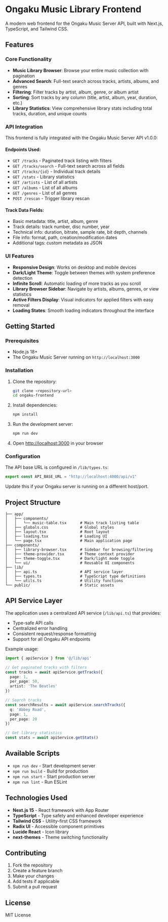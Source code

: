 # Ongaku Music Library Frontend

A modern web frontend for the Ongaku Music Server API, built with Next.js, TypeScript, and Tailwind CSS.

## Features

### Core Functionality
- **Music Library Browser**: Browse your entire music collection with pagination
- **Advanced Search**: Full-text search across tracks, artists, albums, and genres
- **Filtering**: Filter tracks by artist, album, genre, or album artist
- **Sorting**: Sort tracks by any column (title, artist, album, year, duration, etc.)
- **Library Statistics**: View comprehensive library stats including total tracks, duration, and unique counts

### API Integration
This frontend is fully integrated with the Ongaku Music Server API v1.0.0:

#### Endpoints Used:
- `GET /tracks` - Paginated track listing with filters
- `GET /tracks/search` - Full-text search across all fields
- `GET /tracks/{id}` - Individual track details
- `GET /stats` - Library statistics
- `GET /artists` - List of all artists
- `GET /albums` - List of all albums  
- `GET /genres` - List of all genres
- `POST /rescan` - Trigger library rescan

#### Track Data Fields:
- Basic metadata: title, artist, album, genre
- Track details: track number, disc number, year
- Technical info: duration, bitrate, sample rate, bit depth, channels
- File info: format, path, creation/modification dates
- Additional tags: custom metadata as JSON

### UI Features
- **Responsive Design**: Works on desktop and mobile devices
- **Dark/Light Theme**: Toggle between themes with system preference detection
- **Infinite Scroll**: Automatic loading of more tracks as you scroll
- **Library Browser Sidebar**: Navigate by artists, albums, genres, or view statistics
- **Active Filters Display**: Visual indicators for applied filters with easy removal
- **Loading States**: Smooth loading indicators throughout the interface

## Getting Started

### Prerequisites
- Node.js 18+ 
- The Ongaku Music Server running on `http://localhost:3000`

### Installation

1. Clone the repository:
   ```bash
   git clone <repository-url>
   cd ongaku-frontend
   ```

2. Install dependencies:
   ```bash
   npm install
   ```

3. Run the development server:
   ```bash
   npm run dev
   ```

4. Open [http://localhost:3000](http://localhost:3000) in your browser

### Configuration

The API base URL is configured in `/lib/types.ts`:
```typescript
export const API_BASE_URL = "http://localhost:4000/api/v1"
```

Update this if your Ongaku server is running on a different host/port.

## Project Structure

```
├── app/
│   ├── components/
│   │   └── music-table.tsx      # Main track listing table
│   ├── globals.css              # Global styles
│   ├── layout.tsx               # Root layout
│   ├── loading.tsx              # Loading UI
│   └── page.tsx                 # Main application page
├── components/
│   ├── library-browser.tsx      # Sidebar for browsing/filtering
│   ├── theme-provider.tsx       # Theme context provider
│   ├── theme-toggle.tsx         # Dark/light mode toggle
│   └── ui/                      # Reusable UI components
├── lib/
│   ├── api.ts                   # API service layer
│   ├── types.ts                 # TypeScript type definitions
│   └── utils.ts                 # Utility functions
└── public/                      # Static assets
```

## API Service Layer

The application uses a centralized API service (`/lib/api.ts`) that provides:

- Type-safe API calls
- Centralized error handling  
- Consistent request/response formatting
- Support for all Ongaku API endpoints

Example usage:
```typescript
import { apiService } from '@/lib/api'

// Get paginated tracks with filters
const tracks = await apiService.getTracks({
  page: 1,
  per_page: 50,
  artist: 'The Beatles'
})

// Search tracks
const searchResults = await apiService.searchTracks({
  q: 'Abbey Road',
  page: 1,
  per_page: 20
})

// Get library statistics
const stats = await apiService.getStats()
```

## Available Scripts

- `npm run dev` - Start development server
- `npm run build` - Build for production
- `npm run start` - Start production server
- `npm run lint` - Run ESLint

## Technologies Used

- **Next.js 15** - React framework with App Router
- **TypeScript** - Type safety and enhanced developer experience
- **Tailwind CSS** - Utility-first CSS framework
- **Radix UI** - Accessible component primitives
- **Lucide React** - Icon library
- **next-themes** - Theme switching functionality

## Contributing

1. Fork the repository
2. Create a feature branch
3. Make your changes
4. Add tests if applicable
5. Submit a pull request

## License

MIT License
